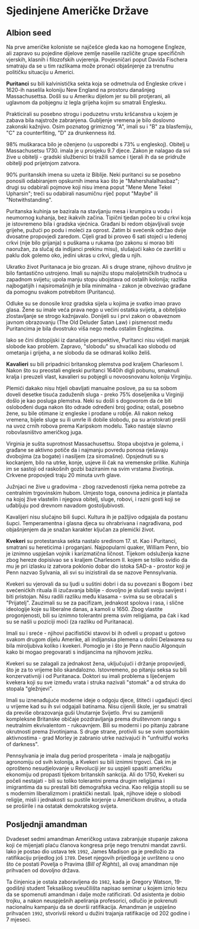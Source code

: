 # Sjedinjene Američke Države

## Albion seed

Na prve američke koloniste se najčešće gleda kao na homogene Engleze, ali zapravo su pojedine dijelove zemlje naselile različite grupe specifičnih vjerskih, klasnih i filozofskih uvjerenja. Povjesničari poput Davida Fischera smatraju da se u tim razlikama može pronaći objašnjenje za trenutnu političku situaciju u Americi.

**Puritanci** su bili kalvinistička sekta koja se odmetnula od Engleske crkve i 1620-ih naselila koloniju New England na prostoru današnjeg Massachusettsa. Došli su u Ameriku dijelom jer su bili protjerani, ali uglavnom da pobjegnu iz legla grijeha kojim su smatrali Englesku.

Prakticirali su posebno strogu i poduzetnu vrstu kršćanstva u kojem je zabava bila najstrože zabranjena. Gubljenje vremena je bilo doslovno zakonski kažnjivo. Osim poznatog grimiznog "A", imali su i "B" za blasfemiju, "C" za counterfiting, "D" za drunkenness itd.

98% muškaraca bilo je oženjeno (u usporedbi s 73% u engleskoj). Obitelj u Massachusetsu 1730. imala je u prosjeku 9.7 djece. Zakon je nalagao da svi žive u obitelji - gradski službenici bi tražili samce i tjerali ih da se pridruže obitelji pod prijetnjom zatvora.

90% puritanskih imena su uzeta iz Biblije. Neki puritanci su se posebno ponosili odabiranjem opskurnih imena kao što je "Mahershalalhasbaz"; drugi su odabirali pojmove koji nisu imena poput "Mene Mene Tekel Upharsin"; treći su odabirali nasumičnu riječ poput "Maybe" ili "Notwithstanding".

Puritanska kuhinja se bazirala na stavljanju mesa i krumpira u vodu i neumornog kuhanja, bez ikakvih začina. Tipični tjedan počeo bi u crkvi koja je istovremeno bila i gradska vjećnica. Građani bi redom objavljivali svoje grijehe, pužući po podu i moleći za oprost. Zatim bi svećenik održao dvije dvosatne propovjedi zaredom. Cijeli grad bi proveo 6 sati stojeći u ledenoj crkvi (nije bilo grijanja) s puškama u rukama (po zakonu si morao biti naoružan, za slučaj da indijanci prekinu misu), slušajući kako će završiti u paklu dok golemo oko, jedini ukras u crkvi, gleda u njih.

Ukratko život Puritanaca je bio grozan. Ali s druge strane, njihovo društvo je bilo fantastično ustrojeno. Imali su najnižu stopu maloljetničkih trudnoća u zapadnom svijetu; upola manju stopu ubojstava od ostalih kolonija; razlika najbogatijih i najsiromašnijih je bila minimalna - zakon je obvezivao građane da pomognu svakom potrebitom (Puritancu).

Odluke su se donosile kroz gradska sijela u kojima je svatko imao pravo glasa. Žene su imale veća prava nego u većini ostatka svijeta, a obiteljsko zlostavljanje se strogo kažnjavalo. Donijeli su i prvi zakon o obaveznom javnom obrazovanju (The Old Deluder Satan Law) i pismenost među Puritancima je bila dvostruko viša nego među ostalim Englezima.

Iako se čini distopijski iz današnje perspektive, Puritanci nisu vidjeli manjak slobode kao problem. Zapravo, "slobodu" su shvaćali kao slobodu od ometanja i grijeha, a ne slobodu da se odmaraš koliko želiš.

**Kavalieri** su bili pripadnici britanskog plemstva pod kraljem Charlesom I. Nakon što su preostali engleski puritanci 1640ih digli pobunu, smaknuli kralja i preuzeli vlast, kavalieri su pobjegli u novoosnovanu koloniju Virginiju.

Plemići dakako nisu htjeli obavljati manualne poslove, pa su sa sobom doveli desetke tisuća zaduženih sluga - preko 75% doseljenika u Virginiji došlo je kao posluga plemstva. Neki su došli s dogovorom da će biti oslobođeni duga nakon što odrade određeni broj godina; ostali, posebno žene, su bile otimane iz engleske i prodane u roblje. Ali nakon nekog vremena, bijele sluge su ili umrle ili dobile slobodu, pa su aristokrati prešli na uvoz crnih robova prema Karipskom modelu. Tako nastaje slavno robovlasništvo američkog juga.

Virginia je sušta suprotnost Massachusettsu. Stopa ubojstva je golema, i građane se aktivno potiče da i najmanju povredu ponosa rješavaju dvobojima (za bogate) i nasiljem (za siromašne). Opsjednuti su s kockanjem, bilo na utrke, konje, usjeve ili čak na vremenske prilike. Kuhinja im se sastoji od raskošnih gozbi baziranim na svim vrstama životinja. Crkvene propovjedi traju 20 minuta uvrh glave.

Južnjaci ne žive u gradovima - zbog razvedenosti rijeka nema potrebe za centralnim trgovinskim hubom. Umjesto toga, osnovna jedinica je plantaža na kojoj žive vlastelin i njegova obitelj, sluge, robovi, i razni gosti koji se uđabljuju pod drevnom navadom gostoljubivosti.

Kavalijeri nisu slučajno bili šupci. Kultura ih je pažljivo odgajala da postanu šupci. Temperamentna i glasna djeca su ohrabrivana i nagrađivana, pod objašnjenjem da je snažan karakter ključan za plemićki život.

**Kvekeri** su protestanska sekta nastalo sredinom 17. st. Kao i Puritanci, smatrani su hereticima i proganjani. Najpopularni quaker, William Penn, bio je iznimno uspješan vojnik i karizmatična ličnost. Tijekom odsluženja kazne zbog hereze dopisivao se s kraljem Charlesom II. kojem se toliko svidio da mu je pri izlasku iz zatvora poklonio dobar dio istoka SAD-a - prostor koji je Penn nazvao Sylvania, ali svi su inizistirali da se nazove Pennsylvania.

Kvekeri su vjerovali da su ljudi u suštini dobri i da su povezani s Bogom i bez svećenićkih rituala ili izučavanja biblije - dovoljno je slušati svoju savijest i biti pristojan. Nisu radili razliku među klasama - svima su se obraćali s "Prijatelj". Zauzimali su se za pacifizam, jednakost spolova i rasa, i slične ideologije koje su liberalne danas, a kamoli u 1650. Zbog vlastite progonjenosti, bili su iznimno tolerantni prema svim religijama, pa čak i kad su se našli u poziciji moći (za razliku od Puritanaca).

Imali su i sreće - njihovi pacifistički stavovi bi ih odveli u propast u gotovo svakom drugom dijelu Amerike, ali indijanska plemena u dolini Delawarea su bila miroljubiva koliko i kvekeri. Pomoglo je i što je Penn naučio Algonquin kako bi mogao pregovarati s indijancima na njihovom jeziku.

Kvekeri su se zalagali za jednakost žena, uključujući i držanje propovijedi, što je za to vrijeme bilo skandalozno. Istovremeno, po pitanju seksa su bili konzervativniji i od Puritanaca. Doktori su imali problema s liječenjem kvekera koji su sve između vrata i struka nazivali "stomak" a od struka do stopala "gležnjevi".

Imali su iznenađujuće moderne ideje o odgoju djece, štiteći i ugađajući djeci u vrijeme kad su ih svi odgajali batinama. Nisu cijenili škole, jer su smatrali da previše obrazovanja guši Unutarnje Svijetlo. Prvi su zamijenili kompleksne Britanske običaje pozdravljanja prema društevnom rangu s neutralnim ekvivalentom - rukoavnjem. Bili su moderni i po pitanju zabrane okrutnosti prema životinjama. S druge strane, protivili su se svim sportskim aktivnostima - grad Morley je zabranio utrke nazivajući ih "unfruitful works of darkness".

Pennsylvania je imala dug period prosperiteta - imala je najbogatiju agronomiju od svih kolonija, a Kvekeri su bili iznimni trgovci. Čak im je oprošteno nesudjelovanje u Revoluciji jer su uspjeli spasiti američku ekonomiju od propasti tijekom britanskih sankcija. Ali do 1750, Kvekeri su počeli nestajati - bili su toliko tolerantni prema drugim religijama i imigrantima da su prestali biti demografska većina. Kao religija stopili su se s modernim liberalizmom i praktički nestali. Ipak, njihove ideje o slobodi religije, misli i jednakosti su pustile korjenje u Američkom društvu, a otuda se proširile i na ostatak demokratskog svijeta.

## Posljednji amandman

Dvadeset sedmi amandman Američkog ustava zabranjuje stupanje zakona koji će mijenjati plaću članova kongresa prije nego trenutni mandat završi. Iako je postao dio ustava tek `1992`, James Madison ga je predložio za ratifikaciju prijedlog još `1789`. Deset njegovih prijedloga je uvršteno u ono što će postati Povelja o Pravima (*Bill of Rights*), ali ovaj amandman nije prihvaćen od dovoljno država.

Ta činjenica je ostala zaboravljena do `1982`, kada je Gregory Watson, 19-godišnji student Teksaškog sveučilišta napisao seminar u kojem iznio tezu da se spomenuti amandman i dalje može ratificirati. Od asistenta je dobio trojku, a nakon neuspješnih apeliranja profesorici, odlučio je pokrenuti nacionalnu kampanju da se dovrši ratifikacija. Amandman je uspješno prihvaćen `1992`, stvorivši rekord u dužini trajanja ratifikacije od 202 godine i 7 mjeseci.

